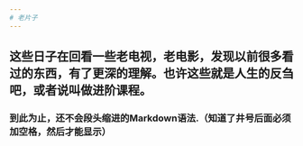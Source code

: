 ```yaml
---
# 老片子
---
```

## 这些日子在回看一些老电视，老电影，发现以前很多看过的东西，有了更深的理解。也许这些就是人生的反刍吧，或者说叫做进阶课程。
### 到此为止，还不会段头缩进的Markdown语法.（知道了井号后面必须加空格，然后才能显示）
